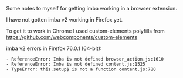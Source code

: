 
Some notes to myself for getting imba working in a browser extension.

I have not gotten imba v2 working in Firefox yet.

To get it to work in Chrome I used custom-elements polyfills from https://github.com/webcomponents/custom-elements

imba v2 errors in Firefox 76.0.1 (64-bit):

    - ReferenceError: Imba is not defined browser_action.js:1610
    - ReferenceError: Imba is not defined content.js:1525
    - TypeError: this.setup$ is not a function content.js:780    
